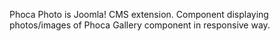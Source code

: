 Phoca Photo is Joomla! CMS extension. Component displaying photos/images of Phoca Gallery component in responsive way.